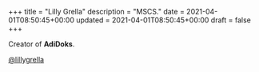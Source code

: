 +++
title = "Lilly Grella"
description = "MSCS."
date = 2021-04-01T08:50:45+00:00
updated = 2021-04-01T08:50:45+00:00
draft = false
+++

Creator of **AdiDoks**.

[@lillygrella](https://github.com/Lgrella)
